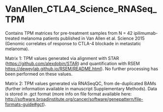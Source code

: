 # VanAllen_CTLA4_Science_RNASeq_TPM
Contains TPM matrices for pre-treatment samples from N = 42 ipilimumab-treated melanoma patients published in Van Allen et al. Science 2015 (Genomic correlates of response to CTLA-4 blockade in metastatic melanoma).

Matrix 1: TPM values generated via alignment with STAR (https://github.com/alexdobin/STAR) and quantification with RSEM https://deweylab.github.io/RSEM/README.html). No further processing has been performed on these values. 

Matrix 2: TPM values generated via RNASeqQC, from de-duplicated BAMs (further information available in manuscript Supplementary Methods). Data is stored in .gct format (more info on file format available here: http://software.broadinstitute.org/cancer/software/genepattern/file-formats-guide#gct). 
